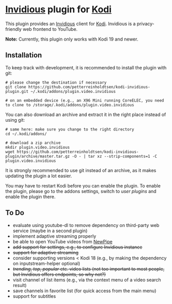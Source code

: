 # [Invidious](https://invidio.us) plugin for [Kodi](https://kodi.tv)

This plugin provides an [Invidious](https://invidio.us) client for [Kodi](https://kodi.tv). Invidious is a privacy-friendly web frontend to YouTube.

**Note:** Currently, this plugin only works with Kodi 19 and newer.

## Installation

To keep track with development, it is recommended to install the plugin with git:

```shell script
# please change the destination if necessary
git clone https://github.com/petterreinholdtsen/kodi-invidious-plugin.git ~/.kodi/addons/plugin.video.invidious

# on an embedded device (e.g., an X96 Mini running CoreELEC, you need to clone to /storage/.kodi/addons/plugin.video.invidious
```

You can also download an archive and extract it in the right place instead of using git:

```shell script
# same here: make sure you change to the right directory
cd ~/.kodi/addons/

# download a zip archive
mkdir plugin.video.invidious
wget https://github.com/petterreinholdtsen/kodi-invidious-plugin/archive/master.tar.gz -O - | tar xz --strip-components=1 -C plugin.video.invidious
```

It is strongly recommended to use git instead of an archive, as it makes updating the plugin a lot easier.

You may have to restart Kodi before you can enable the plugin. To enable the plugin, please go to the addons settings, switch to *user plugins* and enable the plugin there.


## To Do

- evaluate using youtube-dl to remove dependency on third-party web service (maybe in a second plugin)
- implement adaptive streaming properly
- be able to open YouTube videos from [NewPipe](https://newpipe.net)
- ~~add support for settings, e.g., to configure Invidious instance~~
- ~~support for adaptive streaming~~
- consider supporting versions < Kodi 18 (e.g., by making the dependency on inputstream-helper optional)
- ~~*trending*, *top*, *popular* etc. video lists (not too important to most people, but Invidious offers endpoints, so why not?)~~
- visit channel of list items (e.g., via the context menu of a video search result)
- save channels in favorite list (for quick access from the main menu)
- support for subtitles
